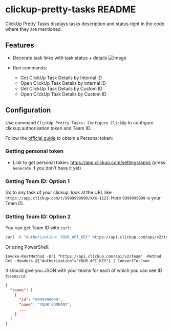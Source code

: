 # clickup-pretty-tasks README

ClickUp Pretty Tasks displays tasks description and status right in the code where they are mentioned.

## Features
 - Decorate task links with task status + details
        ![image](https://github.com/everix-io/vscode-extensions/assets/522467/a0b38c41-b002-4e2c-a9b9-975e08f12c13)

 
 - Run commands: 
    - Get ClickUp Task Details by Internal ID
    - Open ClickUp Task Details by Internal ID
    - Get ClickUp Task Details by Custom ID
    - Open ClickUp Task Details by Custom ID

## Configuration

Use command `ClickUp Pretty Tasks: Configure ClickUp` to configure clickup authorisation token and Team ID.

Follow the [official guide](https://clickup.com/api/developer-portal/authentication/) to obtain a Personal token:

### Getting personal token
 - Link to get personal token: https://app.clickup.com/settings/apps (press `Generate` if you don't have it yet)

### Getting Team ID: Option 1
Go to any task of your clickup, look at the URL like `https://app.clickup.com/t/9999999999/XXX-1123`. Here `9999999999` is your Team ID.

### Getting Team ID: Option 2
You can get Team ID with `curl`:
```sh
curl -H "Authorization: YOUR_API_KEY" https://api.clickup.com/api/v2/team
```

Or using PowerShell:
```pwsh
Invoke-RestMethod -Uri "https://api.clickup.com/api/v2/team" -Method Get -Headers @{"Authorization"="YOUR_API_KEY"} | ConvertTo-Json
```

It should give you JSON with your teams for each of which you can see ID (`teams/id`:
```json
{
  "teams": [
    {
      "id": "9999999999",
      "name": "YOUR COMPANY",
      ...
    }
  ]
}
```
